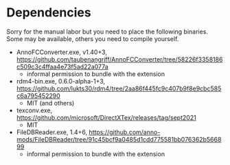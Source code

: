 # Dependencies

Sorry for the manual labor but you need to place the following binaries.
Some may be available, others you need to compile yourself.

- AnnoFCConverter.exe, v1.40+3, https://github.com/taubenangriff/AnnoFCConverter/tree/58226f3358186c509c3c4ffaa4e73f5ad22a077a
  - informal permission to bundle with the extension
- rdm4-bin.exe, 0.6.0-alpha-1+3, https://github.com/lukts30/rdm4/tree/2aa86f445fc9c407b9f8e9cbc585c6a795452290
  - MIT (and others)
- texconv.exe, https://github.com/microsoft/DirectXTex/releases/tag/sept2021
  - MIT
- FileDBReader.exe, 1.4+6, https://github.com/anno-mods/FileDBReader/tree/91c45bcf9a0485d1cdd775581bb076362b566899
  - informal permission to bundle with the extension

